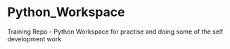 # Python_Workspace
Training Repo - Python Workspace for practise and doing some of the self development work 
